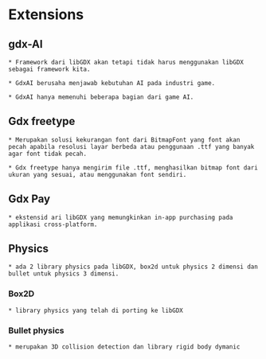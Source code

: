 # Extensions

## gdx-AI

	* Framework dari libGDX akan tetapi tidak harus menggunakan libGDX sebagai framework kita.

	* GdxAI berusaha menjawab kebutuhan AI pada industri game.

	* GdxAI hanya memenuhi beberapa bagian dari game AI.

## Gdx freetype

	* Merupakan solusi kekurangan font dari BitmapFont yang font akan pecah apabila resolusi layar berbeda atau penggunaan .ttf yang banyak agar font tidak pecah.

	* Gdx freetype hanya mengirim file .ttf, menghasilkan bitmap font dari ukuran yang sesuai, atau menggunakan font sendiri.

## Gdx Pay

	* ekstensid ari libGDX yang memungkinkan in-app purchasing pada applikasi cross-platform.

## Physics

	* ada 2 library physics pada libGDX, box2d untuk physics 2 dimensi dan bullet untuk physics 3 dimensi.
	
### Box2D
	
	* library physics yang telah di porting ke libGDX
	
### Bullet physics

	* merupakan 3D collision detection dan library rigid body dymanic
	
	